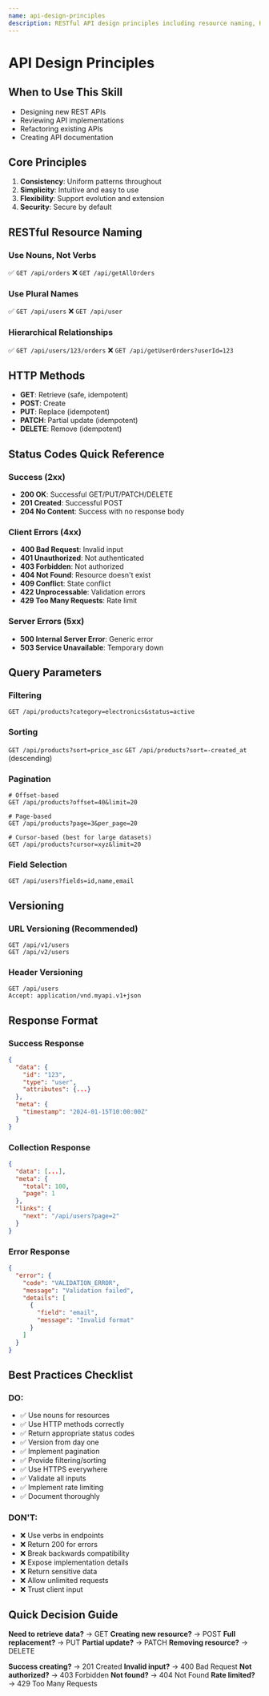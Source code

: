 ```yaml
---
name: api-design-principles
description: RESTful API design principles including resource naming, HTTP methods, status codes, pagination, filtering, versioning, and error handling. Use when designing or reviewing APIs.
---
```


# API Design Principles

## When to Use This Skill
- Designing new REST APIs
- Reviewing API implementations
- Refactoring existing APIs
- Creating API documentation

## Core Principles

1. **Consistency**: Uniform patterns throughout
2. **Simplicity**: Intuitive and easy to use
3. **Flexibility**: Support evolution and extension
4. **Security**: Secure by default

## RESTful Resource Naming

### Use Nouns, Not Verbs
✅ `GET /api/orders`
❌ `GET /api/getAllOrders`

### Use Plural Names
✅ `GET /api/users`
❌ `GET /api/user`

### Hierarchical Relationships
✅ `GET /api/users/123/orders`
❌ `GET /api/getUserOrders?userId=123`

## HTTP Methods

- **GET**: Retrieve (safe, idempotent)
- **POST**: Create
- **PUT**: Replace (idempotent)
- **PATCH**: Partial update (idempotent)
- **DELETE**: Remove (idempotent)

## Status Codes Quick Reference

### Success (2xx)
- **200 OK**: Successful GET/PUT/PATCH/DELETE
- **201 Created**: Successful POST
- **204 No Content**: Success with no response body

### Client Errors (4xx)
- **400 Bad Request**: Invalid input
- **401 Unauthorized**: Not authenticated
- **403 Forbidden**: Not authorized
- **404 Not Found**: Resource doesn't exist
- **409 Conflict**: State conflict
- **422 Unprocessable**: Validation errors
- **429 Too Many Requests**: Rate limit

### Server Errors (5xx)
- **500 Internal Server Error**: Generic error
- **503 Service Unavailable**: Temporary down

## Query Parameters

### Filtering
`GET /api/products?category=electronics&status=active`

### Sorting
`GET /api/products?sort=price_asc`
`GET /api/products?sort=-created_at` (descending)

### Pagination
```
# Offset-based
GET /api/products?offset=40&limit=20

# Page-based
GET /api/products?page=3&per_page=20

# Cursor-based (best for large datasets)
GET /api/products?cursor=xyz&limit=20
```

### Field Selection
`GET /api/users?fields=id,name,email`

## Versioning

### URL Versioning (Recommended)
```
GET /api/v1/users
GET /api/v2/users
```

### Header Versioning
```
GET /api/users
Accept: application/vnd.myapi.v1+json
```

## Response Format

### Success Response
```json
{
  "data": {
    "id": "123",
    "type": "user",
    "attributes": {...}
  },
  "meta": {
    "timestamp": "2024-01-15T10:00:00Z"
  }
}
```

### Collection Response
```json
{
  "data": [...],
  "meta": {
    "total": 100,
    "page": 1
  },
  "links": {
    "next": "/api/users?page=2"
  }
}
```

### Error Response
```json
{
  "error": {
    "code": "VALIDATION_ERROR",
    "message": "Validation failed",
    "details": [
      {
        "field": "email",
        "message": "Invalid format"
      }
    ]
  }
}
```

## Best Practices Checklist

### DO:
- ✅ Use nouns for resources
- ✅ Use HTTP methods correctly
- ✅ Return appropriate status codes
- ✅ Version from day one
- ✅ Implement pagination
- ✅ Provide filtering/sorting
- ✅ Use HTTPS everywhere
- ✅ Validate all inputs
- ✅ Implement rate limiting
- ✅ Document thoroughly

### DON'T:
- ❌ Use verbs in endpoints
- ❌ Return 200 for errors
- ❌ Break backwards compatibility
- ❌ Expose implementation details
- ❌ Return sensitive data
- ❌ Allow unlimited requests
- ❌ Trust client input

## Quick Decision Guide

**Need to retrieve data?** → GET
**Creating new resource?** → POST
**Full replacement?** → PUT
**Partial update?** → PATCH
**Removing resource?** → DELETE

**Success creating?** → 201 Created
**Invalid input?** → 400 Bad Request
**Not authorized?** → 403 Forbidden
**Not found?** → 404 Not Found
**Rate limited?** → 429 Too Many Requests
